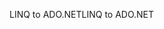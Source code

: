<span data-ttu-id="df36a-101">LINQ to ADO.NET</span><span class="sxs-lookup"><span data-stu-id="df36a-101">LINQ to ADO.NET</span></span>